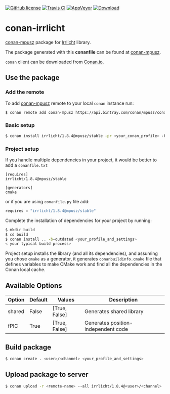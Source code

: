 [![GitHub license](https://img.shields.io/badge/license-MIT-blue.svg?maxAge=3600)](https://raw.githubusercontent.com/mpusz/conan-irrlicht/master/LICENSE)
[![Travis CI](https://img.shields.io/travis/com/mpusz/conan-irrlicht/master.svg?label=Travis%20CI)](https://travis-ci.org/mpusz/conan-irrlicht)
[![AppVeyor](https://img.shields.io/appveyor/ci/mpusz/conan-irrlicht/master.svg?label=AppVeyor)](https://ci.appveyor.com/project/mpusz/conan-irrlicht)
[![Download](https://api.bintray.com/packages/mpusz/conan-mpusz/irrlicht%3Ampusz/images/download.svg)](https://bintray.com/mpusz/conan-mpusz/irrlicht%3Ampusz/_latestVersion)

# conan-irrlicht

[conan-mpusz](https://bintray.com/mpusz/conan-mpusz) package for [Irrlicht](http://irrlicht.sourceforge.net/) library.

The package generated with this **conanfile** can be found at [conan-mpusz](https://bintray.com/mpusz/conan-mpusz/irrlicht%3Ampusz).

`conan` client can be downloaded from [Conan.io](https://conan.io).

## Use the package

### Add the remote

To add [conan-mpusz](https://bintray.com/mpusz/conan-mpusz) remote to your
local `conan` instance run:

```bash
$ conan remote add conan-mpusz https://api.bintray.com/conan/mpusz/conan-mpusz
```

### Basic setup

```bash
$ conan install irrlicht/1.8.4@mpusz/stable -pr <your_conan_profile> -b=outdated
```

### Project setup

If you handle multiple dependencies in your project, it would be better
to add a `conanfile.txt`

```
[requires]
irrlicht/1.8.4@mpusz/stable

[generators]
cmake
```

or if you are using `conanfile.py` file add:

```python
requires = "irrlicht/1.8.4@mpusz/stable"
```

Complete the installation of dependencies for your project by running:

```bash
$ mkdir build
$ cd build
$ conan install .. -b=outdated <your_profile_and_settings>
< your typical build process>
```

Project setup installs the library (and all its dependencies), and assuming you chose
`cmake` as a generator, it generates `conanbuildinfo.cmake` file that defines variables
to make CMake work and find all the dependencies in the Conan local cache.

## Available Options

| Option | Default | Values        | Description                         |
|--------|---------|---------------|-------------------------------------|
| shared | False   | [True, False] | Generates shared library            |
| fPIC   | True    | [True, False] | Generates position-independent code |

## Build package

```bash
$ conan create . <user>/<channel> <your_profile_and_settings>
```

## Upload package to server

```bash
$ conan upload -r <remote-name> --all irrlicht/1.8.4@<user>/<channel>
```
